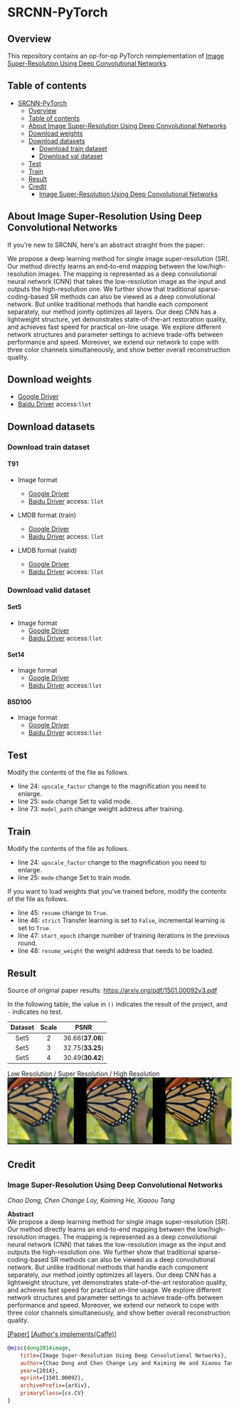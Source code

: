 # SRCNN-PyTorch

## Overview

This repository contains an op-for-op PyTorch reimplementation of [Image Super-Resolution Using Deep Convolutional Networks](https://arxiv.org/abs/1501.00092v3).

## Table of contents

- [SRCNN-PyTorch](#srcnn-pytorch)
    - [Overview](#overview)
    - [Table of contents](#table-of-contents)
    - [About Image Super-Resolution Using Deep Convolutional Networks](#about-image-super-resolution-using-deep-convolutional-networks)
    - [Download weights](#download-weights)
    - [Download datasets](#download-datasets)
        - [Download train dataset](#download-train-dataset)
        - [Download val dataset](#download-val-dataset)
    - [Test](#test)
    - [Train](#train)
    - [Result](#result)
    - [Credit](#credit)
        - [Image Super-Resolution Using Deep Convolutional Networks](#image-super-resolution-using-deep-convolutional-networks)

## About Image Super-Resolution Using Deep Convolutional Networks

If you're new to SRCNN, here's an abstract straight from the paper:

We propose a deep learning method for single image super-resolution (SR). Our method directly learns an end-to-end mapping between the
low/high-resolution images. The mapping is represented as a deep convolutional neural network (CNN)
that takes the low-resolution image as the input and outputs the high-resolution one. We further show that traditional sparse-coding-based SR methods
can also be viewed as a deep convolutional network. But unlike traditional methods that handle each component separately, our method jointly optimizes
all layers. Our deep CNN has a lightweight structure, yet demonstrates state-of-the-art restoration quality, and achieves fast speed for practical
on-line usage. We explore different network structures and parameter settings to achieve trade-offs between performance and speed. Moreover, we extend
our network to cope with three color channels simultaneously, and show better overall reconstruction quality.

## Download weights

- [Google Driver](https://drive.google.com/drive/folders/1zPGktAZtph5aMR_gJdV5Q6S5gJEDvY8r?usp=sharing)
- [Baidu Driver](https://pan.baidu.com/s/1n04tkTauMGLUp4asO1cY3w) access:`llot`

## Download datasets

### Download train dataset

#### T91

- Image format
    - [Google Driver](https://drive.google.com/drive/folders/1PYizfnKq-UtRCDoSy79PGA4FC5HqAqch?usp=sharing)
    - [Baidu Driver](https://pan.baidu.com/s/1M0u-BPTdokxO452j7vxW4Q) access: `llot`

- LMDB format (train)
    - [Google Driver](https://drive.google.com/drive/folders/1BPqN08QHk_xFnMJWMS8grfh_vesVs8Jf?usp=sharing)
    - [Baidu Driver](https://pan.baidu.com/s/1eqeORnKcTmGatx2kAG92-A) access: `llot`

- LMDB format (valid)
    - [Google Driver](https://drive.google.com/drive/folders/1bYqqKk6NJ9wUfxTH2t_LbdMTB04OUicc?usp=sharing)
    - [Baidu Driver](https://pan.baidu.com/s/1W34MeEtLY0m-bOrnaveVmw) access: `llot`

### Download valid dataset

#### Set5

- Image format
    - [Google Driver](https://drive.google.com/file/d/1GJZztdiJ6oBmJe9Ntyyos_psMzM8KY4P/view?usp=sharing)
    - [Baidu Driver](https://pan.baidu.com/s/1_B97Ga6thSi5h43Wuqyw0Q) access:`llot`

#### Set14

- Image format
    - [Google Driver](https://drive.google.com/file/d/14bxrGB3Nej8vBqxLoqerGX2dhChQKJoa/view?usp=sharing)
    - [Baidu Driver](https://pan.baidu.com/s/1wy_kf4Kkj2nSkgRUkaLzVA) access:`llot`

#### BSD100

- Image format
    - [Google Driver](https://drive.google.com/file/d/1xkjWJGZgwWjDZZFN6KWlNMvHXmRORvdG/view?usp=sharing)
    - [Baidu Driver](https://pan.baidu.com/s/1EBVulUpsQrDmZfqnm4jOZw) access:`llot`

## Test

Modify the contents of the file as follows.
- line 24: `upscale_factor` change to the magnification you need to enlarge. 
- line 25: `mode` change Set to valid mode.
- line 73: `model_path` change weight address after training.

## Train

Modify the contents of the file as follows.
- line 24: `upscale_factor` change to the magnification you need to enlarge. 
- line 25: `mode` change Set to train mode.

If you want to load weights that you've trained before, modify the contents of the file as follows.
- line 45: `resume` change to `True`. 
- line 46: `strict` Transfer learning is set to `False`, incremental learning is set to `True`.
- line 47: `start_epoch` change number of training iterations in the previous round.
- line 48: `resume_weight` the weight address that needs to be loaded.

## Result

Source of original paper results: https://arxiv.org/pdf/1501.00092v3.pdf

In the following table, the value in `()` indicates the result of the project, and `-` indicates no test.

| Dataset | Scale |       PSNR       |
| :-----: | :---: | :--------------: |
|  Set5   |   2   | 36.66(**37.06**) |
|  Set5   |   3   | 32.75(**33.25**) |
|  Set5   |   4   | 30.49(**30.42**) |

Low Resolution / Super Resolution / High Resolution
<span align="center"><img src="assets/result.png"/></span>

## Credit

### Image Super-Resolution Using Deep Convolutional Networks

_Chao Dong, Chen Change Loy, Kaiming He, Xiaoou Tang_ <br>

**Abstract** <br>
We propose a deep learning method for single image super-resolution (SR). Our method directly learns an end-to-end mapping between the
low/high-resolution images. The mapping is represented as a deep convolutional neural network (CNN)
that takes the low-resolution image as the input and outputs the high-resolution one. We further show that traditional sparse-coding-based SR methods
can also be viewed as a deep convolutional network. But unlike traditional methods that handle each component separately, our method jointly optimizes
all layers. Our deep CNN has a lightweight structure, yet demonstrates state-of-the-art restoration quality, and achieves fast speed for practical
on-line usage. We explore different network structures and parameter settings to achieve trade-offs between performance and speed. Moreover, we extend
our network to cope with three color channels simultaneously, and show better overall reconstruction quality.

[[Paper]](https://arxiv.org/pdf/1501.00092) [[Author's implements(Caffe)]](http://mmlab.ie.cuhk.edu.hk/projects/SRCNN/SRCNN_train.zip)

```bibtex
@misc{dong2014image,
    title={Image Super-Resolution Using Deep Convolutional Networks},
    author={Chao Dong and Chen Change Loy and Kaiming He and Xiaoou Tang},
    year={2014},
    eprint={1501.00092},
    archivePrefix={arXiv},
    primaryClass={cs.CV}
}
```
